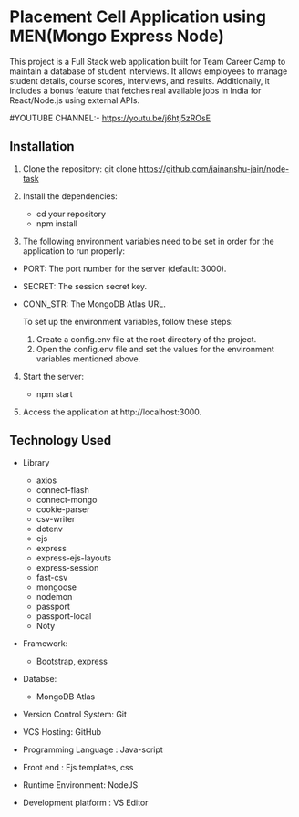 # Placement Cell Application using MEN(Mongo Express Node)

This project is a Full Stack web application built for Team Career Camp to maintain a database of student interviews. It allows employees to manage student details, course scores, interviews, and results. Additionally, it includes a bonus feature that fetches real available jobs in India for React/Node.js using external APIs.

#YOUTUBE CHANNEL:-
https://youtu.be/j6htj5zROsE

## Installation

1) Clone the repository: git clone https://github.com/jainanshu-jain/node-task

2) Install the dependencies:
    - cd your repository
    - npm install

3) The following environment variables need to be set in order for the application to run properly:

* PORT: The port number for the server (default: 3000).
* SECRET: The session secret key.
* CONN_STR: The MongoDB Atlas URL.

  To set up the environment variables, follow these steps:
   1) Create a config.env file at the root directory of the project.
   2) Open the config.env file and set the values for the environment variables mentioned above.

4) Start the server:
    - npm start

5) Access the application at http://localhost:3000.
    
## Technology Used

* Library
    - axios
    - connect-flash
    - connect-mongo
    - cookie-parser
    - csv-writer
    - dotenv
    - ejs
    - express
    - express-ejs-layouts
    - express-session
    - fast-csv
    - mongoose
    - nodemon
    - passport
    - passport-local
    - Noty

* Framework:
  - Bootstrap, express

* Databse:
  - MongoDB Atlas
 
* Version Control System: Git

* VCS Hosting: GitHub

* Programming Language : Java-script

* Front end : Ejs templates, css

* Runtime Environment: NodeJS

* Development platform : VS Editor

